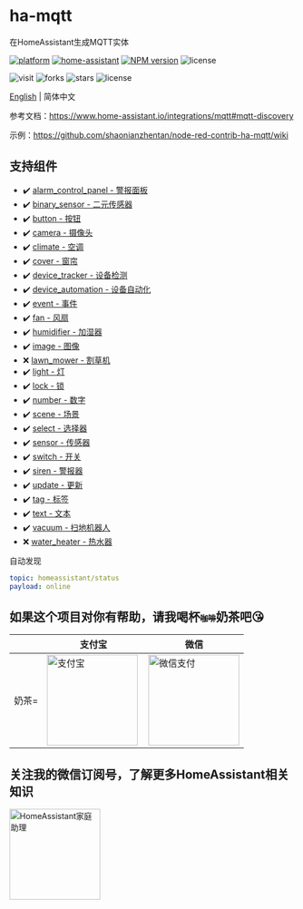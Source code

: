 # ha-mqtt
在HomeAssistant生成MQTT实体

[![platform](https://img.shields.io/badge/platform-Node--RED-red)](https://flows.nodered.org/node/node-red-contrib-ha-mqtt)
[![home-assistant](https://img.shields.io/badge/Home-Assistant-%23049cdb)](https://www.home-assistant.io/)
[![NPM version](https://img.shields.io/npm/v/node-red-contrib-ha-mqtt.svg?style=flat-square)](https://www.npmjs.com/package/node-red-contrib-ha-mqtt)
![license](https://img.shields.io/github/license/shaonianzhentan/node-red-contrib-ha-mqtt)

![visit](https://visitor-badge.laobi.icu/badge?page_id=shaonianzhentan.node-red-contrib-ha-mqtt&left_text=visit)
![forks](https://img.shields.io/github/forks/shaonianzhentan/node-red-contrib-ha-mqtt)
![stars](https://img.shields.io/github/stars/shaonianzhentan/node-red-contrib-ha-mqtt)
![license](https://img.shields.io/github/license/shaonianzhentan/node-red-contrib-ha-mqtt)

[English](README.md) | 简体中文

参考文档：https://www.home-assistant.io/integrations/mqtt#mqtt-discovery

示例：https://github.com/shaonianzhentan/node-red-contrib-ha-mqtt/wiki

## 支持组件
- ✔️  [alarm_control_panel - 警报面板](https://www.home-assistant.io/integrations/alarm_control_panel.mqtt/)
- ✔️  [binary_sensor - 二元传感器](https://www.home-assistant.io/integrations/binary_sensor.mqtt/)
- ✔️  [button - 按钮](https://www.home-assistant.io/integrations/button.mqtt/)
- ✔️  [camera - 摄像头](https://www.home-assistant.io/integrations/camera.mqtt/)
- ✔️  [climate - 空调](https://www.home-assistant.io/integrations/climate.mqtt/)
- ✔️  [cover - 窗帘](https://www.home-assistant.io/integrations/cover.mqtt/)
- ✔️  [device_tracker - 设备检测](https://www.home-assistant.io/integrations/device_tracker.mqtt/)
- ✔️  [device_automation - 设备自动化](https://www.home-assistant.io/integrations/device_trigger.mqtt/)
- ✔️  [event - 事件](https://www.home-assistant.io/integrations/event.mqtt/)
- ✔️  [fan - 风扇](https://www.home-assistant.io/integrations/fan.mqtt/)
- ✔️  [humidifier - 加湿器](https://www.home-assistant.io/integrations/humidifier.mqtt/)
- ✔️  [image - 图像](https://www.home-assistant.io/integrations/image.mqtt/)
- ❌  [lawn_mower - 割草机](https://www.home-assistant.io/integrations/lawn_mower.mqtt/)
- ✔️  [light - 灯](https://www.home-assistant.io/integrations/light.mqtt/)
- ✔️  [lock - 锁](https://www.home-assistant.io/integrations/lock.mqtt/)
- ✔️  [number - 数字](https://www.home-assistant.io/integrations/number.mqtt/)
- ✔️  [scene - 场景](https://www.home-assistant.io/integrations/scene.mqtt/)
- ✔️  [select - 选择器](https://www.home-assistant.io/integrations/select.mqtt/)
- ✔️  [sensor - 传感器](https://www.home-assistant.io/integrations/sensor.mqtt/)
- ✔️  [switch - 开关](https://www.home-assistant.io/integrations/switch.mqtt/)
- ✔️  [siren - 警报器](https://www.home-assistant.io/integrations/siren.mqtt/)
- ✔️  [update - 更新](https://www.home-assistant.io/integrations/update.mqtt/)
- ✔️  [tag - 标签](https://www.home-assistant.io/integrations/tag.mqtt/)
- ✔️  [text - 文本](https://www.home-assistant.io/integrations/text.mqtt/)
- ✔️  [vacuum - 扫地机器人](https://www.home-assistant.io/integrations/vacuum.mqtt/)
- ❌  [water_heater - 热水器](https://www.home-assistant.io/integrations/water_heater.mqtt/)


自动发现
```yaml
topic: homeassistant/status
payload: online
```

## 如果这个项目对你有帮助，请我喝杯<del style="font-size: 14px;">咖啡</del>奶茶吧😘
|  |支付宝|微信|
|---|---|---|
奶茶= | <img src="https://cdn.jsdelivr.net/gh/shaonianzhentan/ha-docs@master/docs/img/alipay.png" align="left" height="160" width="160" alt="支付宝" title="支付宝">  |  <img src="https://cdn.jsdelivr.net/gh/shaonianzhentan/ha-docs@master/docs/img/wechat.png" height="160" width="160" alt="微信支付" title="微信">

## 关注我的微信订阅号，了解更多HomeAssistant相关知识
<img src="https://cdn.jsdelivr.net/gh/shaonianzhentan/ha-docs@master/docs/img/wechat-channel.png" height="160" alt="HomeAssistant家庭助理" title="HomeAssistant家庭助理"> 

